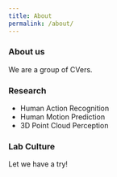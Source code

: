 ```yaml
---
title: About
permalink: /about/
---
```


### About us
We are a group of CVers.

### Research
- Human Action Recognition
- Human Motion Prediction
- 3D Point Cloud Perception

### Lab Culture
Let we have a try!
